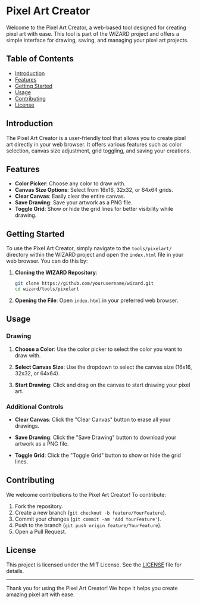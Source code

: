 # Pixel Art Creator

Welcome to the Pixel Art Creator, a web-based tool designed for creating pixel art with ease. This tool is part of the WIZARD project and offers a simple interface for drawing, saving, and managing your pixel art projects.

## Table of Contents

- [Introduction](#introduction)
- [Features](#features)
- [Getting Started](#getting-started)
- [Usage](#usage)
- [Contributing](#contributing)
- [License](#license)

## Introduction

The Pixel Art Creator is a user-friendly tool that allows you to create pixel art directly in your web browser. It offers various features such as color selection, canvas size adjustment, grid toggling, and saving your creations.

## Features

- **Color Picker**: Choose any color to draw with.
- **Canvas Size Options**: Select from 16x16, 32x32, or 64x64 grids.
- **Clear Canvas**: Easily clear the entire canvas.
- **Save Drawing**: Save your artwork as a PNG file.
- **Toggle Grid**: Show or hide the grid lines for better visibility while drawing.

## Getting Started

To use the Pixel Art Creator, simply navigate to the `tools/pixelart/` directory within the WIZARD project and open the `index.html` file in your web browser. You can do this by:

1. **Cloning the WIZARD Repository**:
    ```bash
    git clone https://github.com/yourusername/wizard.git
    cd wizard/tools/pixelart
    ```

2. **Opening the File**:
    Open `index.html` in your preferred web browser.

## Usage

### Drawing

1. **Choose a Color**:
   Use the color picker to select the color you want to draw with.

2. **Select Canvas Size**:
   Use the dropdown to select the canvas size (16x16, 32x32, or 64x64).

3. **Start Drawing**:
   Click and drag on the canvas to start drawing your pixel art.

### Additional Controls

- **Clear Canvas**:
  Click the "Clear Canvas" button to erase all your drawings.

- **Save Drawing**:
  Click the "Save Drawing" button to download your artwork as a PNG file.

- **Toggle Grid**:
  Click the "Toggle Grid" button to show or hide the grid lines.

## Contributing

We welcome contributions to the Pixel Art Creator! To contribute:

1. Fork the repository.
2. Create a new branch (`git checkout -b feature/YourFeature`).
3. Commit your changes (`git commit -am 'Add YourFeature'`).
4. Push to the branch (`git push origin feature/YourFeature`).
5. Open a Pull Request.

## License

This project is licensed under the MIT License. See the [LICENSE](LICENSE) file for details.

---

Thank you for using the Pixel Art Creator! We hope it helps you create amazing pixel art with ease.
